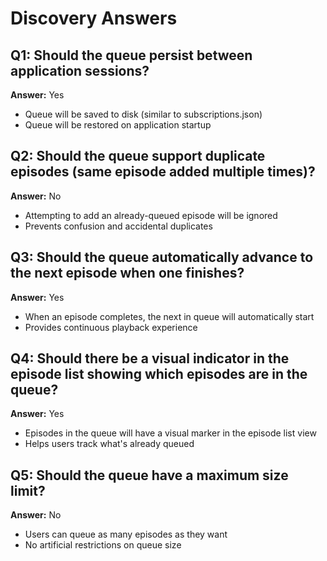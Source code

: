# Discovery Answers

## Q1: Should the queue persist between application sessions?
**Answer:** Yes
- Queue will be saved to disk (similar to subscriptions.json)
- Queue will be restored on application startup

## Q2: Should the queue support duplicate episodes (same episode added multiple times)?
**Answer:** No
- Attempting to add an already-queued episode will be ignored
- Prevents confusion and accidental duplicates

## Q3: Should the queue automatically advance to the next episode when one finishes?
**Answer:** Yes
- When an episode completes, the next in queue will automatically start
- Provides continuous playback experience

## Q4: Should there be a visual indicator in the episode list showing which episodes are in the queue?
**Answer:** Yes
- Episodes in the queue will have a visual marker in the episode list view
- Helps users track what's already queued

## Q5: Should the queue have a maximum size limit?
**Answer:** No
- Users can queue as many episodes as they want
- No artificial restrictions on queue size